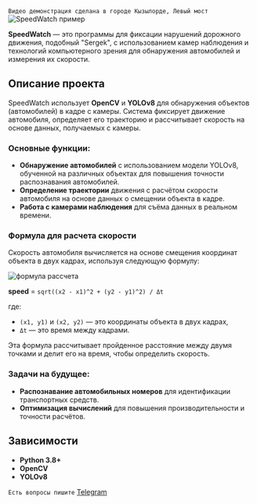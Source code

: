 `Видео демонстрация сделана в городе Кызылорде, Левый мост`
![SpeedWatch пример](https://github.com/Fanfar1c/SpeedWatch/blob/main/result1.gif)

**SpeedWatch** — это программы для фиксации нарушений дорожного движения, подобный \"Sergek\", с использованием камер наблюдения и технологий компьютерного зрения для обнаружения автомобилей и измерения их скорости.

## Описание проекта

SpeedWatch использует **OpenCV** и **YOLOv8** для обнаружения объектов (автомобилей) в кадре с камеры. Система фиксирует движение автомобиля, определяет его траекторию и рассчитывает скорость на основе данных, получаемых с камеры. 

### Основные функции:
- **Обнаружение автомобилей** с использованием модели YOLOv8, обученной на различных объектах для повышения точности распознавания автомобилей.
- **Определение траектории** движения с расчётом скорости автомобиля на основе данных о смещении объекта в кадре.
- **Работа с камерами наблюдения** для съёма данных в реальном времени.

### Формула для расчета скорости

Скорость автомобиля вычисляется на основе смещения координат объекта в двух кадрах, используя следующую формулу:

![формула рассчета](https://github.com/Fanfar1c/SpeedWatch/blob/main/ras4et.jpeg)


**speed** = `sqrt((x2 - x1)^2 + (y2 - y1)^2) / Δt`

где:
- `(x1, y1)` и `(x2, y2)` — это координаты объекта в двух кадрах,
- `Δt` — это время между кадрами.

Эта формула рассчитывает пройденное расстояние между двумя точками и делит его на время, чтобы определить скорость.

### Задачи на будущее:
- **Распознавание автомобильных номеров** для идентификации транспортных средств.
- **Оптимизация вычислений** для повышения производительности и точности расчётов.


## Зависимости

- **Python 3.8+**
- **OpenCV**
- **YOLOv8**


`Есть вопросы пишите`  [Telegram](https://t.me/dastan4row/)
